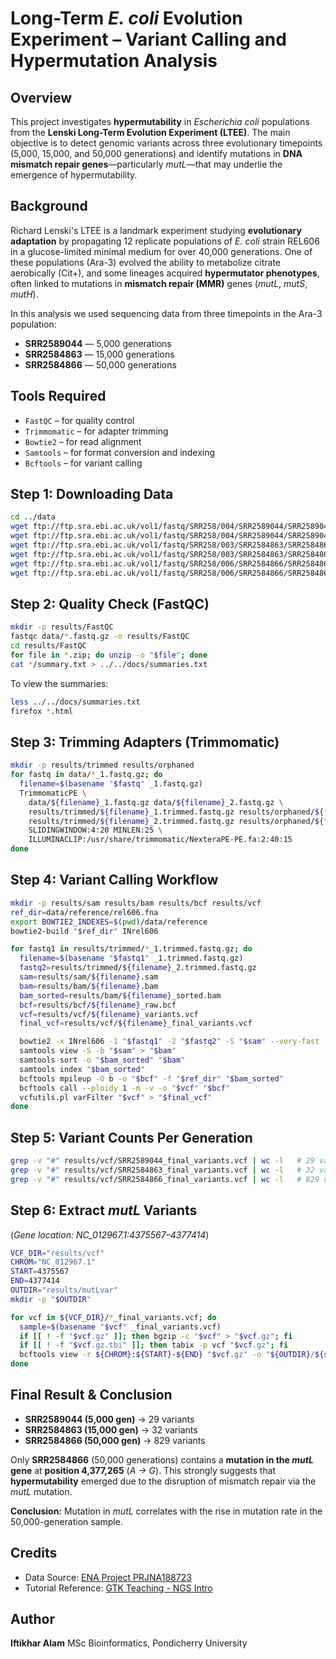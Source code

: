 # Long-Term *E. coli* Evolution Experiment – Variant Calling and Hypermutation Analysis

## Overview

This project investigates **hypermutability** in *Escherichia coli* populations from the **Lenski Long-Term Evolution Experiment (LTEE)**. The main objective is to detect genomic variants across three evolutionary timepoints (5,000, 15,000, and 50,000 generations) and identify mutations in **DNA mismatch repair genes**—particularly *mutL*—that may underlie the emergence of hypermutability.

## Background

Richard Lenski's LTEE is a landmark experiment studying **evolutionary adaptation** by propagating 12 replicate populations of *E. coli* strain REL606 in a glucose-limited minimal medium for over 40,000 generations. One of these populations (Ara-3) evolved the ability to metabolize citrate aerobically (Cit+), and some lineages acquired **hypermutator phenotypes**, often linked to mutations in **mismatch repair (MMR)** genes (*mutL*, *mutS*, *mutH*).

In this analysis we used sequencing data from three timepoints in the Ara-3 population:

* **SRR2589044** — 5,000 generations
* **SRR2584863** — 15,000 generations
* **SRR2584866** — 50,000 generations

## Tools Required

* `FastQC` – for quality control
* `Trimmomatic` – for adapter trimming
* `Bowtie2` – for read alignment
* `Samtools` – for format conversion and indexing
* `Bcftools` – for variant calling

## Step 1: Downloading Data

```bash
cd ../data
wget ftp://ftp.sra.ebi.ac.uk/vol1/fastq/SRR258/004/SRR2589044/SRR2589044_1.fastq.gz
wget ftp://ftp.sra.ebi.ac.uk/vol1/fastq/SRR258/004/SRR2589044/SRR2589044_2.fastq.gz
wget ftp://ftp.sra.ebi.ac.uk/vol1/fastq/SRR258/003/SRR2584863/SRR2584863_1.fastq.gz
wget ftp://ftp.sra.ebi.ac.uk/vol1/fastq/SRR258/003/SRR2584863/SRR2584863_2.fastq.gz
wget ftp://ftp.sra.ebi.ac.uk/vol1/fastq/SRR258/006/SRR2584866/SRR2584866_1.fastq.gz
wget ftp://ftp.sra.ebi.ac.uk/vol1/fastq/SRR258/006/SRR2584866/SRR2584866_2.fastq.gz
```

## Step 2: Quality Check (FastQC)

```bash
mkdir -p results/FastQC
fastqc data/*.fastq.gz -o results/FastQC
cd results/FastQC
for file in *.zip; do unzip -o "$file"; done
cat */summary.txt > ../../docs/summaries.txt
```

To view the summaries:

```bash
less ../../docs/summaries.txt
firefox *.html
```

## Step 3: Trimming Adapters (Trimmomatic)

```bash
mkdir -p results/trimmed results/orphaned
for fastq in data/*_1.fastq.gz; do
  filename=$(basename "$fastq" _1.fastq.gz)
  TrimmomaticPE \
    data/${filename}_1.fastq.gz data/${filename}_2.fastq.gz \
    results/trimmed/${filename}_1.trimmed.fastq.gz results/orphaned/${filename}_1.untrimmed.fastq.gz \
    results/trimmed/${filename}_2.trimmed.fastq.gz results/orphaned/${filename}_2.untrimmed.fastq.gz \
    SLIDINGWINDOW:4:20 MINLEN:25 \
    ILLUMINACLIP:/usr/share/trimmomatic/NexteraPE-PE.fa:2:40:15
done
```

## Step 4: Variant Calling Workflow

```bash
mkdir -p results/sam results/bam results/bcf results/vcf
ref_dir=data/reference/rel606.fna
export BOWTIE2_INDEXES=$(pwd)/data/reference
bowtie2-build "$ref_dir" INrel606

for fastq1 in results/trimmed/*_1.trimmed.fastq.gz; do
  filename=$(basename "$fastq1" _1.trimmed.fastq.gz)
  fastq2=results/trimmed/${filename}_2.trimmed.fastq.gz
  sam=results/sam/${filename}.sam
  bam=results/bam/${filename}.bam
  bam_sorted=results/bam/${filename}_sorted.bam
  bcf=results/bcf/${filename}_raw.bcf
  vcf=results/vcf/${filename}_variants.vcf
  final_vcf=results/vcf/${filename}_final_variants.vcf

  bowtie2 -x INrel606 -1 "$fastq1" -2 "$fastq2" -S "$sam" --very-fast -p 4
  samtools view -S -b "$sam" > "$bam"
  samtools sort -o "$bam_sorted" "$bam"
  samtools index "$bam_sorted"
  bcftools mpileup -O b -o "$bcf" -f "$ref_dir" "$bam_sorted"
  bcftools call --ploidy 1 -m -v -o "$vcf" "$bcf"
  vcfutils.pl varFilter "$vcf" > "$final_vcf"
done
```

## Step 5: Variant Counts Per Generation

```bash
grep -v "#" results/vcf/SRR2589044_final_variants.vcf | wc -l   # 29 variants
grep -v "#" results/vcf/SRR2584863_final_variants.vcf | wc -l   # 32 variants
grep -v "#" results/vcf/SRR2584866_final_variants.vcf | wc -l   # 829 variants
```

## Step 6: Extract *mutL* Variants

(*Gene location: NC\_012967.1:4375567–4377414*)

```bash
VCF_DIR="results/vcf"
CHROM="NC_012967.1"
START=4375567
END=4377414
OUTDIR="results/mutLvar"
mkdir -p "$OUTDIR"

for vcf in ${VCF_DIR}/*_final_variants.vcf; do
  sample=$(basename "$vcf" _final_variants.vcf)
  if [[ ! -f "$vcf.gz" ]]; then bgzip -c "$vcf" > "$vcf.gz"; fi
  if [[ ! -f "$vcf.gz.tbi" ]]; then tabix -p vcf "$vcf.gz"; fi
  bcftools view -r ${CHROM}:${START}-${END} "$vcf.gz" -o "${OUTDIR}/${sample}_mutL.vcf"
done
```

## Final Result & Conclusion

* **SRR2589044 (5,000 gen)** → 29 variants
* **SRR2584863 (15,000 gen)** → 32 variants
* **SRR2584866 (50,000 gen)** → 829 variants

Only **SRR2584866** (50,000 generations) contains a **mutation in the *mutL* gene** at **position 4,377,265** (*A → G*).
This strongly suggests that **hypermutability** emerged due to the disruption of mismatch repair via the *mutL* mutation.

**Conclusion:** Mutation in *mutL* correlates with the rise in mutation rate in the 50,000-generation sample.

## Credits

* Data Source: [ENA Project PRJNA188723](https://www.ebi.ac.uk/ena/browser/view/PRJNA188723)
* Tutorial Reference: [GTK Teaching - NGS Intro](https://gtk-teaching.github.io/NGS-intro/)

## Author

**Iftikhar Alam**
MSc Bioinformatics, Pondicherry University
